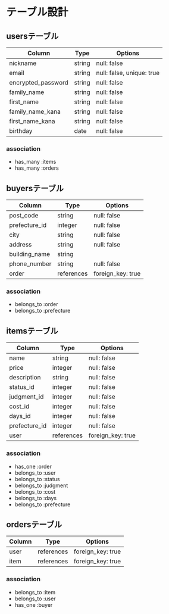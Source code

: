 # テーブル設計

## usersテーブル

| Column             | Type   | Options                   |
| ------------------ | ------ | ------------------------- |
| nickname           | string | null: false               |
| email              | string | null: false, unique: true |
| encrypted_password | string | null: false               |
| family_name        | string | null: false               |
| first_name         | string | null: false               |
| family_name_kana   | string | null: false               |
| first_name_kana    | string | null: false               |
| birthday           | date   | null: false               |

### association
- has_many :items
- has_many :orders

## buyersテーブル

| Column           | Type       | Options           |
| ---------------- | ---------- | ----------------- |
| post_code        | string     | null: false       |
| prefecture_id    | integer    | null: false       |
| city             | string     | null: false       |
| address          | string     | null: false       |
| building_name    | string     |                   |
| phone_number     | string     | null: false       |
| order            | references | foreign_key: true |

### association
- belongs_to :order
- belongs_to :prefecture

## itemsテーブル

| Column         | Type       | Options           |
| -------------- | ---------- | ----------------- |
| name           | string     | null: false       |
| price          | integer    | null: false       |
| description    | string     | null: false       |
| status_id      | integer    | null: false       |
| judgment_id    | integer    | null: false       |
| cost_id        | integer    | null: false       |
| days_id        | integer    | null: false       |
| prefecture_id  | integer    | null: false       |
| user           | references | foreign_key: true |

### association
- has_one :order
- belongs_to :user
- belongs_to :status
- belongs_to :judgment
- belongs_to :cost
- belongs_to :days
- belongs_to :prefecture

## ordersテーブル

| Column  | Type       | Options           |
| ------- | ---------- | ----------------- |
| user    | references | foreign_key: true |
| item    | references | foreign_key: true |

### association
- belongs_to :item
- belongs_to :user
- has_one :buyer